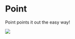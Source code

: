 Point
=====

Point points it out the easy way!

![](https://img.shields.io/github/created-at/arnodenhond/signpost)
